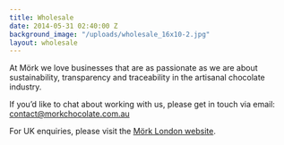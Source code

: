```yaml
---
title: Wholesale
date: 2014-05-31 02:40:00 Z
background_image: "/uploads/wholesale_16x10-2.jpg"
layout: wholesale
---
```


At Mörk we love businesses that are as passionate as we are about sustainability, transparency and traceability in the artisanal chocolate industry.


If you’d like to chat about working with us, please get in touch via email: contact@morkchocolate.com.au

For UK enquiries, please visit the [Mörk London website](http://morkchocolate.co.uk).

